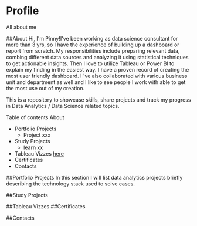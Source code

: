 # Profile
All about me

##About
Hi, I'm Pinny!I've been working as data science consultant for more than 3 yrs, so I have the experience of building up a dashboard or report from scratch. My responsibilities include preparing relevant data, combing different data sources and analyzing it using statistical techniques to get actionable insights. Then I love to utilize Tableau or Power BI to explain my finding in the easiest way. I have a proven record of creating the most user friendly dashboard. I 've  also collaborated with various business unit and department as well and I like to see people I work with able to get the most use out of my creation. 

This is a repository to showcase skills, share projects and track my progress in Data Analytics / Data Science related topics.

Table of contents
About
  - Portfolio Projects
    - Project xxx
  - Study Projects
    - learn xx 
  - Tableau Vizzes [here](#tableau-vizzes)
  - Certificates
  - Contacts

##Portfolio Projects
In this section I will list data analytics projects briefly describing the technology stack used to solve cases.

##Study Projects






















##Tableau Vizzes
##Certificates

##Contacts
